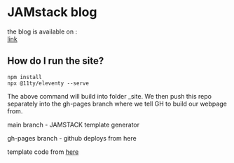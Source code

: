 # JAMstack blog

the blog is available on :  
[link](https://adnjoo.github.io/)

## How do I run the site?
```
npm install
npx @11ty/eleventy --serve
```
The above command will build into folder \_site. 
We then push this repo separately into the gh-pages branch where we tell GH to build our webpage from.

main branch - JAMSTACK template generator 

gh-pages branch - github deploys from here 

template code from [here](https://github.com/JonUK/eleventy-blog)

